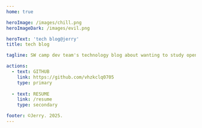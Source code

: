 ```yaml
---
home: true

heroImage: /images/chill.png
heroImageDark: /images/evil.png

heroText: 'tech blog@jerry'
title: tech blog

tagline: SW camp dev team's technology blog about wanting to study open source and more.

actions:
  - text: GITHUB
    link: https://github.com/vhzkclq0705
    type: primary
  
  - text: RESUME
    link: /resume
    type: secondary

footer: ©Jerry. 2025.
---
```

